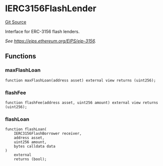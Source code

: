 # IERC3156FlashLender

[Git Source](https://github.com/sablier-labs/v2-core/blob/release/src/interfaces/erc3156/IERC3156FlashLender.sol)

Interface for ERC-3156 flash lenders.

_See https://eips.ethereum.org/EIPS/eip-3156._

## Functions

### maxFlashLoan

```solidity
function maxFlashLoan(address asset) external view returns (uint256);
```

### flashFee

```solidity
function flashFee(address asset, uint256 amount) external view returns (uint256);
```

### flashLoan

```solidity
function flashLoan(
    IERC3156FlashBorrower receiver,
    address asset,
    uint256 amount,
    bytes calldata data
)
    external
    returns (bool);
```

